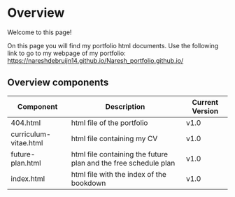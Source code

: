 # Overview

Welcome to this page!

On this page you will find my portfolio html documents.
Use the following link to go to my webpage of my portfolio: <https://nareshdebruijn14.github.io/Naresh_portfolio.github.io/>

## Overview components

| Component             | Description                                                     | Current Version |
|-----------------|--------------------------------------|-----------------|
| 404.html              | html file of the portfolio                                      | v1.0            |
| curriculum-vitae.html | html file containing my CV                                      | v1.0            |
| future-plan.html      | html file containing the future plan and the free schedule plan | v1.0            |
| index.html            | html file with the index of the bookdown                        | v1.0            |
